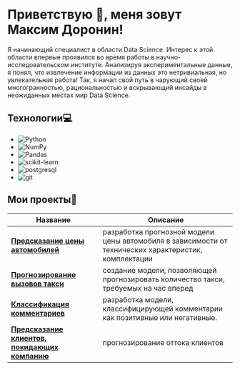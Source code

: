 # Приветствую :clap:, меня зовут Максим Доронин! 

Я начинающий специалист в области Data Science. 
Интерес к этой области впервые проявился во время 
работы в научно-исследовательском институте. Анализируя экспериментальные 
данные, я понял, что извлечение информации из данных это нетривиальная, но
увлекательная работа! Так, я начал свой путь в чарующий своей многогранностью,
рациональностью и вскрывающий инсайды в неожиданных местах мир Data Science.

## Технологии:computer:
+ ![Python](https://img.shields.io/badge/Python-3776AB?style=for-the-badge&logo=python&logoColor=white&color=%233776AB)
+ ![NumPy](https://img.shields.io/badge/NumPy-013243?style=for-the-badge&logo=numpy&logoColor=white&color=%23013243)
+ ![Pandas](https://img.shields.io/badge/Pandas-150458?style=for-the-badge&logo=pandas&logoColor=white)
+ ![scikit-learn](https://img.shields.io/badge/Scikitlearn-F7931E?style=for-the-badge&logo=scikitlearn&logoColor=white&color=%23F7931E)
+ ![postgresql](https://img.shields.io/badge/Postgresql-4169E1?style=for-the-badge&logo=postgresql&logoColor=white&color=%234169E1)
+ ![git](https://img.shields.io/badge/Git-F05032?style=for-the-badge&logo=git&logoColor=white&color=%23F05032)

## Мои проекты:notebook_with_decorative_cover:

| Название                                                                         | Описание                                                                                              |
|----------------------------------------------------------------------------------|-------------------------------------------------------------------------------------------------------|
| [**Предсказание цены автомобилей**](https://github.com/isDoroninMaksim/project4) | разработка прогнозной модели цены автомобиля в зависимости от технических характеристик, комплектации |
| [**Прогнозирование вызовов такси**](https://github.com/isDoroninMaksim/project5) | создание модели, позволяющей прогнозировать количество такси, требуемых на час вперед                 |
| [**Классификация комментариев**](https://github.com/isDoroninMaksim/project6)    | разработка модели, классифицирующей комментарии как позитивные или негативные.                        |
| [**Предсказание клиентов, покидающих компанию**](https://github.com/isDoroninMaksim/project7)  |        прогнозирование оттока клиентов                                                                                               |


